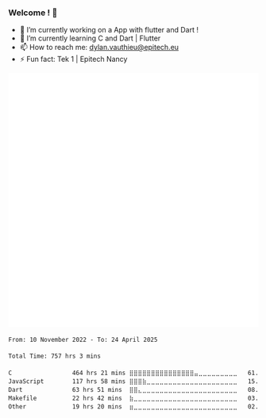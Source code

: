 ### Welcome ! 👋

- 🔭 I’m currently working on a App with flutter and Dart !
- 🌱 I’m currently learning C and Dart | Flutter
- 📫 How to reach me: dylan.vauthieu@epitech.eu
- ⚡ Fun fact: Tek 1 | Epitech Nancy

<!--START_SECTION:profil metrics-->

![Metrics](/metrics.plugin.isocalendar.svg)

<!--START_SECTION:waka-->

```txt
From: 10 November 2022 - To: 24 April 2025

Total Time: 757 hrs 3 mins

C                 464 hrs 21 mins ⣿⣿⣿⣿⣿⣿⣿⣿⣿⣿⣿⣿⣿⣿⣿⣤⣀⣀⣀⣀⣀⣀⣀⣀⣀   61.34 %
JavaScript        117 hrs 58 mins ⣿⣿⣿⣷⣀⣀⣀⣀⣀⣀⣀⣀⣀⣀⣀⣀⣀⣀⣀⣀⣀⣀⣀⣀⣀   15.58 %
Dart              63 hrs 51 mins  ⣿⣿⣄⣀⣀⣀⣀⣀⣀⣀⣀⣀⣀⣀⣀⣀⣀⣀⣀⣀⣀⣀⣀⣀⣀   08.43 %
Makefile          22 hrs 42 mins  ⣷⣀⣀⣀⣀⣀⣀⣀⣀⣀⣀⣀⣀⣀⣀⣀⣀⣀⣀⣀⣀⣀⣀⣀⣀   03.00 %
Other             19 hrs 20 mins  ⣶⣀⣀⣀⣀⣀⣀⣀⣀⣀⣀⣀⣀⣀⣀⣀⣀⣀⣀⣀⣀⣀⣀⣀⣀   02.55 %
```

<!--END_SECTION:waka-->
